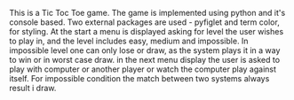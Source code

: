 This is a Tic Toc Toe game.
The game is implemented using python and it's console based.
Two external packages are used - pyfiglet and term color, for styling.
At the start a menu is displayed asking for level the user wishes to play in, and the level includes easy, medium and impossible.
In impossible level one can only lose or draw, as the system plays it in a way to win or in worst case draw.
in the next menu display the user is asked to play with computer or another player or watch the computer play against itself.
For impossible condition the match between two systems always result i draw.
